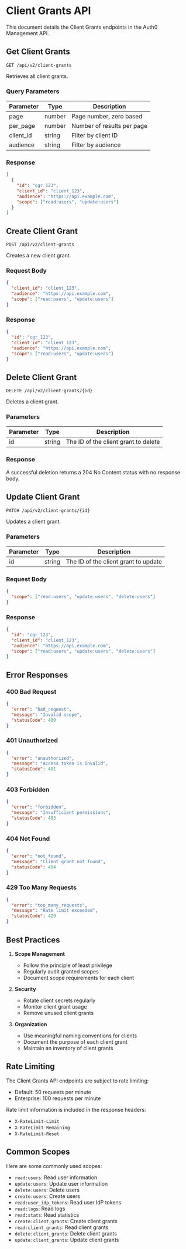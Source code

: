 # Client Grants API

This document details the Client Grants endpoints in the Auth0 Management API.

## Get Client Grants

```http
GET /api/v2/client-grants
```

Retrieves all client grants.

### Query Parameters

| Parameter | Type   | Description                |
| --------- | ------ | -------------------------- |
| page      | number | Page number, zero based    |
| per_page  | number | Number of results per page |
| client_id | string | Filter by client ID        |
| audience  | string | Filter by audience         |

### Response

```json
[
  {
    "id": "cgr_123",
    "client_id": "client_123",
    "audience": "https://api.example.com",
    "scope": ["read:users", "update:users"]
  }
]
```

## Create Client Grant

```http
POST /api/v2/client-grants
```

Creates a new client grant.

### Request Body

```json
{
  "client_id": "client_123",
  "audience": "https://api.example.com",
  "scope": ["read:users", "update:users"]
}
```

### Response

```json
{
  "id": "cgr_123",
  "client_id": "client_123",
  "audience": "https://api.example.com",
  "scope": ["read:users", "update:users"]
}
```

## Delete Client Grant

```http
DELETE /api/v2/client-grants/{id}
```

Deletes a client grant.

### Parameters

| Parameter | Type   | Description                          |
| --------- | ------ | ------------------------------------ |
| id        | string | The ID of the client grant to delete |

### Response

A successful deletion returns a 204 No Content status with no response body.

## Update Client Grant

```http
PATCH /api/v2/client-grants/{id}
```

Updates a client grant.

### Parameters

| Parameter | Type   | Description                          |
| --------- | ------ | ------------------------------------ |
| id        | string | The ID of the client grant to update |

### Request Body

```json
{
  "scope": ["read:users", "update:users", "delete:users"]
}
```

### Response

```json
{
  "id": "cgr_123",
  "client_id": "client_123",
  "audience": "https://api.example.com",
  "scope": ["read:users", "update:users", "delete:users"]
}
```

## Error Responses

### 400 Bad Request

```json
{
  "error": "bad_request",
  "message": "Invalid scope",
  "statusCode": 400
}
```

### 401 Unauthorized

```json
{
  "error": "unauthorized",
  "message": "Access token is invalid",
  "statusCode": 401
}
```

### 403 Forbidden

```json
{
  "error": "forbidden",
  "message": "Insufficient permissions",
  "statusCode": 403
}
```

### 404 Not Found

```json
{
  "error": "not_found",
  "message": "Client grant not found",
  "statusCode": 404
}
```

### 429 Too Many Requests

```json
{
  "error": "too_many_requests",
  "message": "Rate limit exceeded",
  "statusCode": 429
}
```

## Best Practices

1. **Scope Management**

   - Follow the principle of least privilege
   - Regularly audit granted scopes
   - Document scope requirements for each client

2. **Security**

   - Rotate client secrets regularly
   - Monitor client grant usage
   - Remove unused client grants

3. **Organization**
   - Use meaningful naming conventions for clients
   - Document the purpose of each client grant
   - Maintain an inventory of client grants

## Rate Limiting

The Client Grants API endpoints are subject to rate limiting:

- Default: 50 requests per minute
- Enterprise: 100 requests per minute

Rate limit information is included in the response headers:

- `X-RateLimit-Limit`
- `X-RateLimit-Remaining`
- `X-RateLimit-Reset`

## Common Scopes

Here are some commonly used scopes:

- `read:users`: Read user information
- `update:users`: Update user information
- `delete:users`: Delete users
- `create:users`: Create users
- `read:user_idp_tokens`: Read user IdP tokens
- `read:logs`: Read logs
- `read:stats`: Read statistics
- `create:client_grants`: Create client grants
- `read:client_grants`: Read client grants
- `delete:client_grants`: Delete client grants
- `update:client_grants`: Update client grants
